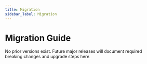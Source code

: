 ```yaml
---
title: Migration
sidebar_label: Migration
---
```


# Migration Guide

No prior versions exist. Future major releases will document required breaking changes and upgrade steps here.
